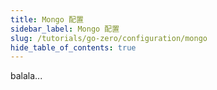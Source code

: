 ```yaml
---
title: Mongo 配置
sidebar_label: Mongo 配置
slug: /tutorials/go-zero/configuration/mongo
hide_table_of_contents: true
---
```

balala...